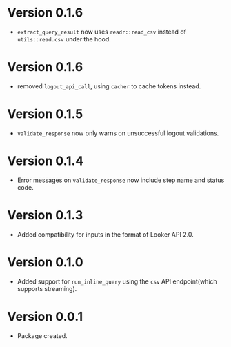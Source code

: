 # Version 0.1.6
- `extract_query_result` now uses `readr::read_csv` instead of `utils::read.csv` under the hood.

# Version 0.1.6
- removed `logout_api_call`, using `cacher` to cache tokens instead.

# Version 0.1.5
- `validate_response` now only warns on unsuccessful logout validations.

# Version 0.1.4
- Error messages on `validate_response` now include step name and status code.

# Version 0.1.3
- Added compatibility for inputs in the format of Looker API 2.0.

# Version 0.1.0
- Added support for `run_inline_query` using the `csv` API endpoint(which supports streaming).

# Version 0.0.1
- Package created.
